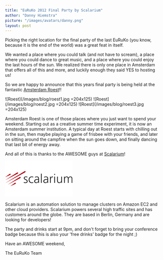 ```yaml
---
title: "EuRuKo 2012 Final Party by Scalarium"
author: "Danny Hiemstra"
picture: "/images/avatars/danny.png"
layout: post
---
```

Picking the right location for the final party of the last EuRuKo (you know, because it is the end of the world) was a great feat in itself.

We wanted a place where you could talk (and not have to scream), a place where you could dance to great music, and a place where you could enjoy the last hours of the sun. We realized there is only one place in Amsterdam that offers all of this and more, and luckily enough they said YES to hosting us!

So we are happy to announce that this years final party is being held at the fantastic [Amsterdam Roest](http://www.amsterdamroest.nl/)!!

![Roest](/images/blog/roest1.jpg =204x125)
![Roest](/images/blog/roest2.jpg =204x125)
![Roest](/images/blog/roest3.jpg =204x125)

Amsterdam Roest is one of those places where you just want to spend your weekend. Starting out as a creative summer time experiment, it is now an Amsterdam summer institution. A typical day at Roest starts with chilling out in the sun, then maybe playing a game of frisbee with your friends, and later on sitting around the campfire when the sun goes down, and finally dancing that last bit of energy away.

And all of this is thanks to the AWESOME guys at [Scalarium](http://www.scalarium.com/)!

<a href="http://www.scalarium.com" class="sponsor-logo"><img src="/images/sponsors/scalarium.png" alt="Scalarium"></a>

Scalarium is an automation solution to manage clusters on Amazon EC2 and other cloud providers. Scalarium powers several high traffic sites and has customers around the globe. They are based in Berlin, Germany and are looking for developers!

The party and drinks start at 9pm, and don't forget to bring your conference badge because this is also your 'free drinks' badge for the night ;)

Have an AWESOME weekend,

The EuRuKo Team